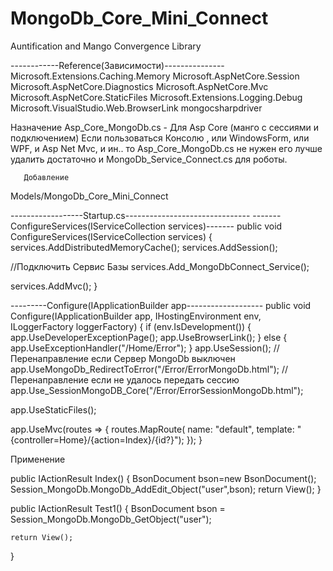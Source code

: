 # MongoDb_Core_Mini_Connect
Auntification and Mango Convergence Library

------------Reference(Зависимости)---------------
Microsoft.Extensions.Caching.Memory
Microsoft.AspNetCore.Session
Microsoft.AspNetCore.Diagnostics 
Microsoft.AspNetCore.Mvc          
Microsoft.AspNetCore.StaticFiles
Microsoft.Extensions.Logging.Debug
Microsoft.VisualStudio.Web.BrowserLink
mongocsharpdriver    


Назначение
Asp_Core_MongoDb.cs - Для Asp Core (манго с сессиями и подключением)
Если пользоваться Консолю , или WindowsForm, или WPF, и Asp Net Mvc, и ин..
то Asp_Core_MongoDb.cs не нужен его лучше удалить
достаточно и MongoDb_Service_Connect.cs для роботы.

	   
	   Добавление
Models/MongoDb_Core_Mini_Connect

------------------Startup.cs-------------------------------
-------ConfigureServices(IServiceCollection services)-------
public void ConfigureServices(IServiceCollection services)
{            
services.AddDistributedMemoryCache();
services.AddSession();
			
//Подключить Сервис Базы 
services.Add_MongoDbConnect_Service();
           
services.AddMvc();
}


---------Configure(IApplicationBuilder app-------------------
public void Configure(IApplicationBuilder app, IHostingEnvironment env, ILoggerFactory loggerFactory)
{
if (env.IsDevelopment())
{
app.UseDeveloperExceptionPage();
app.UseBrowserLink();
}
else
{
app.UseExceptionHandler("/Home/Error");
}
app.UseSession();
//Перенаправление если Сервер MongoDb выключен
app.UseMongoDb_RedirectToError("/Error/ErrorMongoDb.html");
//Перенаправление если не удалось передать сессию
app.Use_SessionMongoDB_Core("/Error/ErrorSessionMongoDb.html");
			
app.UseStaticFiles();
			
app.UseMvc(routes =>
{
routes.MapRoute(
 name: "default",
template: "{controller=Home}/{action=Index}/{id?}");
});
}
        



        
Применение

public IActionResult Index()
{
   BsonDocument bson=new BsonDocument();
   Session_MongoDb.MongoDb_AddEdit_Object("user",bson);
   return View();
}

public IActionResult Test1()
{
    BsonDocument bson = Session_MongoDb.MongoDb_GetObject("user");

    return View();
}
